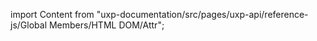 
import Content from "uxp-documentation/src/pages/uxp-api/reference-js/Global Members/HTML DOM/Attr";

<Content query="product=xd"/>
